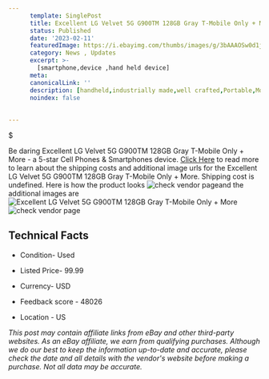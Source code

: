 ```yaml
---
      template: SinglePost
      title: Excellent LG Velvet 5G G900TM 128GB Gray T-Mobile Only + More
      status: Published
      date: '2023-02-11'
      featuredImage: https://i.ebayimg.com/thumbs/images/g/3bAAAOSw0d1jMxxV/s-l225.jpg
      category: News , Updates
      excerpt: >-
        [smartphone,device ,hand held device]
      meta:
      canonicalLink: ''
      description: [handheld,industrially made,well crafted,Portable,Mobile,Compact,Convenient,Lightweight,Maneuverable,Man-portable,Miniature,Carriable,Hand-held,Light,Holdable,Transportable,Mobile device,Pocket-sized,On-the-go,Wireless,Cordless,Compact size,Convenient size, smartphone,device ,hand held device]
      noindex: false
      
        
---
```

$

Be daring Excellent LG Velvet 5G G900TM 128GB Gray T-Mobile Only + More - a 5-star Cell Phones & Smartphones device. [Click Here](https://www.ebay.com/itm/195591231701?hash=item2d8a2558d5%3Ag%3A3bAAAOSw0d1jMxxV&mkevt=1&mkcid=1&mkrid=711-53200-19255-0&campid=%253CePNCampaignId%253E&customid=%253CreferenceId%253E&toolid=10049) to read more to learn about the shipping costs and additional image urls for the Excellent LG Velvet 5G G900TM 128GB Gray T-Mobile Only + More. Shipping cost is undefined. Here is how the product looks ![check vendor page](https://i.ebayimg.com/thumbs/images/g/3bAAAOSw0d1jMxxV/s-l225.jpg)and the additional images are![Excellent LG Velvet 5G G900TM 128GB Gray T-Mobile Only + More](https://i.ebayimg.com/images/g/3bAAAOSw0d1jMxxV/s-l1600.jpg)![check vendor page](https://origin-galleryplus.ebayimg.com/ws/web/195591231701_2_0_1/225x225.jpg)



 ## Technical Facts 



     
      

 - Condition- Used 


      

 - Listed Price- 99.99 


      

 - Currency- USD 


      

 - Feedback score - 48026 


      

 - Location - US 


      
      

 *_This post may contain affiliate links from eBay and other third-party websites. As an eBay affiliate, we earn from qualifying purchases. Although we do our best to keep the information up-to-date and accurate, please check the date and all details with the vendor's website before making a purchase. Not all data may be accurate._*






